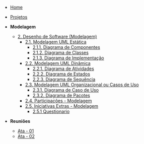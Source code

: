 <!-- docs/_sidebar.md -->

- [Home](/docs)
- [Projetos](/docs/Projeto/Projeto.md)

- **Modelagem**
  - [2. Desenho de Software (Modelagem)](/docs/Modelagem/2.Modelagem.md)
    - [2.1. Modelagem UML Estática](/docs/Modelagem/2.1.ModelagemEstatica.md)
      - [2.1.1. Diagrama de Componentes](Modelagem/2.1.1.DiagramaComponentes.md)
      - [2.1.2. Diagrama de Classes](Modelagem/2.1.2.DigramaDeClasses.md)
      - [2.1.3. Diagrama de Implementação](Modelagem/2.1.3.DiagramaDeImplementacao.md)
    - [2.2. Modelagem UML Dinâmica](/docs/Modelagem/2.2.ModelagemDinamica.md)
      - [2.2.1. Diagrama de Atividades](Modelagem/2.2.1.DiagramaAtividade.md)
      - [2.2.2. Diagrama de Estados](Modelagem/2.2.2.DiagramaDeEstados.md)
      - [2.2.3. Diagrama de Sequência](Modelagem/2.2.3.DiagramaDeSequencia.md)
    - [2.3. Modelagem UML Organizacional ou Casos de Uso](Modelagem/2.3.ModelagemOrganizacionalCasosDeUso.md)
      - [2.3.1. Diagrama de Caso de Uso](Modelagem/2.3.1.DiagramaCasoDeUso.md)
      - [2.3.2. Diagrama de Pacotes](Modelagem/2.3.2.DiagramaPacotes.md)
    - [2.4. Participações - Modelagem](Modelagem/2.4.ParticipacoesModelagem.md)
    - [2.5. Iniciativas Extras - Modelagem](/docs/Modelagem/2.5.IniciativasExtras.md)
      - [2.5.1 Questionario](Modelagem/2.5.1.Questionario.md)


- **Reuniões**
    - [Ata - 01](Projeto/IniciativasExtras/ata_01.md)
    - [Ata - 02](Projeto/IniciativasExtras/ata_02.md)
